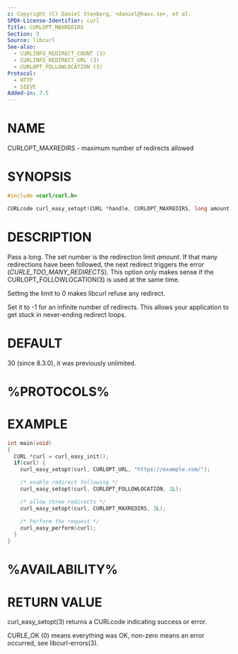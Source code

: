 ```yaml
---
c: Copyright (C) Daniel Stenberg, <daniel@haxx.se>, et al.
SPDX-License-Identifier: curl
Title: CURLOPT_MAXREDIRS
Section: 3
Source: libcurl
See-also:
  - CURLINFO_REDIRECT_COUNT (3)
  - CURLINFO_REDIRECT_URL (3)
  - CURLOPT_FOLLOWLOCATION (3)
Protocol:
  - HTTP
  - SIEVE
Added-in: 7.5
---
```


# NAME

CURLOPT_MAXREDIRS - maximum number of redirects allowed

# SYNOPSIS

~~~c
#include <curl/curl.h>

CURLcode curl_easy_setopt(CURL *handle, CURLOPT_MAXREDIRS, long amount);
~~~

# DESCRIPTION

Pass a long. The set number is the redirection limit *amount*. If that
many redirections have been followed, the next redirect triggers the error
(*CURLE_TOO_MANY_REDIRECTS*). This option only makes sense if the
CURLOPT_FOLLOWLOCATION(3) is used at the same time.

Setting the limit to 0 makes libcurl refuse any redirect.

Set it to -1 for an infinite number of redirects. This allows your application
to get stuck in never-ending redirect loops.

# DEFAULT

30 (since 8.3.0), it was previously unlimited.

# %PROTOCOLS%

# EXAMPLE

~~~c
int main(void)
{
  CURL *curl = curl_easy_init();
  if(curl) {
    curl_easy_setopt(curl, CURLOPT_URL, "https://example.com/");

    /* enable redirect following */
    curl_easy_setopt(curl, CURLOPT_FOLLOWLOCATION, 1L);

    /* allow three redirects */
    curl_easy_setopt(curl, CURLOPT_MAXREDIRS, 3L);

    /* Perform the request */
    curl_easy_perform(curl);
  }
}
~~~

# %AVAILABILITY%

# RETURN VALUE

curl_easy_setopt(3) returns a CURLcode indicating success or error.

CURLE_OK (0) means everything was OK, non-zero means an error occurred, see
libcurl-errors(3).
